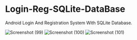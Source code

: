 # Login-Reg-SQLite-DataBase
Android Login And Registration System With SQLite Database.






![Screenshot (99)](https://user-images.githubusercontent.com/103176472/167266957-614bc9ac-6f64-4d8f-81f5-fae922efe0bf.png)
![Screenshot (100)](https://user-images.githubusercontent.com/103176472/167267043-e2fa50fb-c52d-40e0-b7e7-67f98950851f.png)
![Screenshot (101)](https://user-images.githubusercontent.com/103176472/167267084-d75f37ea-d2e2-4eb8-9517-3c2ffae26fa4.png)


